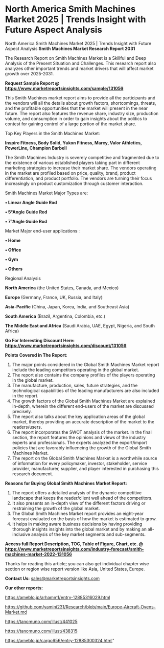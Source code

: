 # North America Smith Machines Market 2025 | Trends Insight with Future Aspect Analysis
North America Smith Machines Market 2025 | Trends Insight with Future Aspect Analysis
<strong>Smith Machines Market Research Report 2031</strong>

The Research Report on Smith Machines Market is a Skillful and Deep Analysis of the Present Situation and Challenges. This research report also analyzes other important trends and market drivers that will affect market growth over 2025-2031.

<strong>Request Sample Report @ <a href=https://www.marketreportsinsights.com/sample/131056>https://www.marketreportsinsights.com/sample/131056</a></strong>

This Smith Machines market report aims to provide all the participants and the vendors will all the details about growth factors, shortcomings, threats, and the profitable opportunities that the market will present in the near future. The report also features the revenue share, industry size, production volume, and consumption in order to gain insights about the politics to contest for gaining control of a large portion of the market share.

Top Key Players in the Smith Machines Market:

<strong>Inspire Fitness, Body Solid, Yukon Fitness, Marcy, Valor Athletics, PowerLine, Champion Barbell</strong>

The Smith Machines Industry is severely competitive and fragmented due to the existence of various established players taking part in different marketing strategies to increase their market share. The vendors operating in the market are profiled based on price, quality, brand, product differentiation, and product portfolio. The vendors are turning their focus increasingly on product customization through customer interaction.

Smith Machines Market Major Types are:

<strong>• Linear Angle Guide Rod

• 5°Angle Guide Rod

• 7°Angle Guide Rod</strong>

Market Major end-user applications :

<strong>• Home

• Office

• Gym

• Others</strong>

Regional Analysis

</u><strong><b>North America</b></strong> (the United States, Canada, and Mexico)

<strong><b>Europe </b></strong>(Germany, France, UK, Russia, and Italy)

<strong><b>Asia-Pacific</b></strong> (China, Japan, Korea, India, and Southeast Asia)

<strong><b>South America</b></strong> (Brazil, Argentina, Colombia, etc.)

<strong><b>The Middle East and Africa</b></strong> (Saudi Arabia, UAE, Egypt, Nigeria, and South Africa)

<strong>Go For Interesting Discount Here: <a href=https://www.marketreportsinsights.com/discount/131056>https://www.marketreportsinsights.com/discount/131056</a></strong>

<strong>Points Covered in The Report:</strong>
<ol>
  <li>The major points considered in the Global Smith Machines Market report include the leading competitors operating in the global market.</li>
  <li>The report also contains the company profiles of the players operating in the global market.</li>
  <li>The manufacture, production, sales, future strategies, and the technological capabilities of the leading manufacturers are also included in the report.</li>
  <li>The growth factors of the Global Smith Machines Market are explained in-depth, wherein the different end-users of the market are discussed precisely.</li>
  <li>The report also talks about the key application areas of the global market, thereby providing an accurate description of the market to the readers/users.</li>
  <li>The report incorporates the SWOT analysis of the market. In the final section, the report features the opinions and views of the industry experts and professionals. The experts analyzed the export/import policies that are favorably influencing the growth of the Global Smith Machines Market.</li>
  <li>The report on the Global Smith Machines Market is a worthwhile source of information for every policymaker, investor, stakeholder, service provider, manufacturer, supplier, and player interested in purchasing this research document.</li>
</ol>
<strong>Reasons for Buying Global Smith Machines Market Report:</strong>

<ol>
  <li>The report offers a detailed analysis of the dynamic competitive landscape that keeps the reader/client well ahead of the competitors.</li>
  <li>It also presents an in-depth view of the different factors driving or restraining the growth of the global market.</li>
  <li>The Global Smith Machines Market report provides an eight-year forecast evaluated on the basis of how the market is estimated to grow.</li>
  <li>It helps in making aware business decisions by having providing thorough insights insights into the global market and by making an all-inclusive analysis of the key market segments and sub-segments.</li>
</ol>
<strong>Access full Report Description, TOC, Table of Figure, Chart, etc. @ <a href=https://www.marketreportsinsights.com/industry-forecast/smith-machines-market-2022-131056>https://www.marketreportsinsights.com/industry-forecast/smith-machines-market-2022-131056</a></strong>


Thanks for reading this article; you can also get individual chapter wise section or region wise report version like Asia, United States, Europe.

<strong>Contact Us:</strong>
sales@marketreportsinsights.com

<strong>Our other reports:</strong>

<a href=https://ameblo.jp/arhamm1/entry-12885316029.html>https://ameblo.jp/arhamm1/entry-12885316029.html</a>

<a href=https://github.com/yamini231/Research/blob/main/Europe-Aircraft-Ovens-Market.md>https://github.com/yamini231/Research/blob/main/Europe-Aircraft-Ovens-Market.md</a>

<a href=https://tanomuno.com/illust/441025>https://tanomuno.com/illust/441025</a>

<a href=https://tanomuno.com/illust/438315>https://tanomuno.com/illust/438315</a>

<a href=https://ameblo.jp/cargo656/entry-12885300324.html>https://ameblo.jp/cargo656/entry-12885300324.html</a>"
